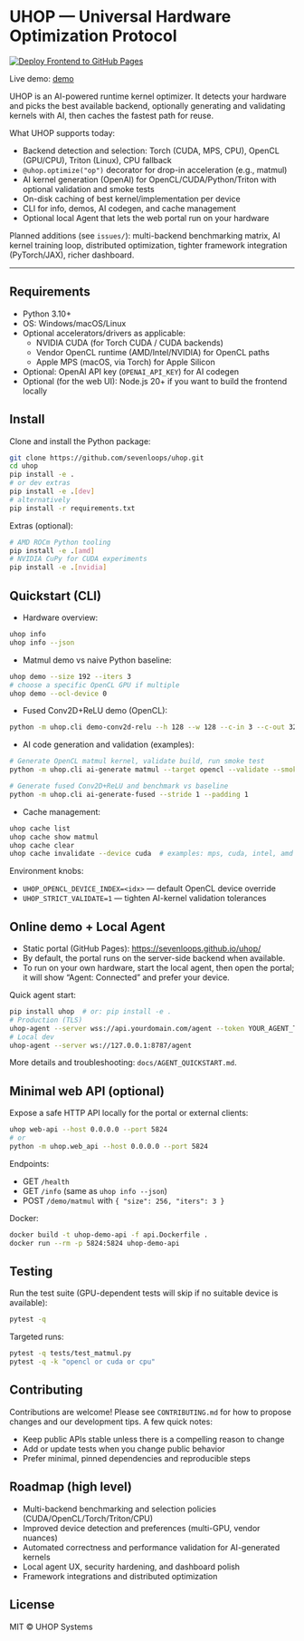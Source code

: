 # UHOP — Universal Hardware Optimization Protocol

[![Deploy Frontend to GitHub Pages](https://github.com/sevenloops/uhop/actions/workflows/deploy-frontend-pages.yml/badge.svg)](https://github.com/sevenloops/uhop/actions/workflows/deploy-frontend-pages.yml)

Live demo: [demo](https://uhop.dev/demo)

UHOP is an AI-powered runtime kernel optimizer. It detects your hardware and picks the best available backend, optionally generating and validating kernels with AI, then caches the fastest path for reuse.

What UHOP supports today:

- Backend detection and selection: Torch (CUDA, MPS, CPU), OpenCL (GPU/CPU), Triton (Linux), CPU fallback
- `@uhop.optimize("op")` decorator for drop-in acceleration (e.g., matmul)
- AI kernel generation (OpenAI) for OpenCL/CUDA/Python/Triton with optional validation and smoke tests
- On-disk caching of best kernel/implementation per device
- CLI for info, demos, AI codegen, and cache management
- Optional local Agent that lets the web portal run on your hardware

Planned additions (see `issues/`): multi-backend benchmarking matrix, AI kernel training loop, distributed optimization, tighter framework integration (PyTorch/JAX), richer dashboard.

---

## Requirements

- Python 3.10+
- OS: Windows/macOS/Linux
- Optional accelerators/drivers as applicable:
  - NVIDIA CUDA (for Torch CUDA / CUDA backends)
  - Vendor OpenCL runtime (AMD/Intel/NVIDIA) for OpenCL paths
  - Apple MPS (macOS, via Torch) for Apple Silicon
- Optional: OpenAI API key (`OPENAI_API_KEY`) for AI codegen
- Optional (for the web UI): Node.js 20+ if you want to build the frontend locally

## Install

Clone and install the Python package:

```bash
git clone https://github.com/sevenloops/uhop.git
cd uhop
pip install -e .
# or dev extras
pip install -e .[dev]
# alternatively
pip install -r requirements.txt
```

Extras (optional):

```bash
# AMD ROCm Python tooling
pip install -e .[amd]
# NVIDIA CuPy for CUDA experiments
pip install -e .[nvidia]
```

## Quickstart (CLI)

- Hardware overview:

```bash
uhop info
uhop info --json
```

- Matmul demo vs naive Python baseline:

```bash
uhop demo --size 192 --iters 3
# choose a specific OpenCL GPU if multiple
uhop demo --ocl-device 0
```

- Fused Conv2D+ReLU demo (OpenCL):

```bash
python -m uhop.cli demo-conv2d-relu --h 128 --w 128 --c-in 3 --c-out 32 --k 3 --stride 1 --padding 1
```

- AI code generation and validation (examples):

```bash
# Generate OpenCL matmul kernel, validate build, run smoke test
python -m uhop.cli ai-generate matmul --target opencl --validate --smoke

# Generate fused Conv2D+ReLU and benchmark vs baseline
python -m uhop.cli ai-generate-fused --stride 1 --padding 1
```

- Cache management:

```bash
uhop cache list
uhop cache show matmul
uhop cache clear
uhop cache invalidate --device cuda  # examples: mps, cuda, intel, amd
```

Environment knobs:

- `UHOP_OPENCL_DEVICE_INDEX=<idx>` — default OpenCL device override
- `UHOP_STRICT_VALIDATE=1` — tighten AI-kernel validation tolerances

## Online demo + Local Agent

- Static portal (GitHub Pages): https://sevenloops.github.io/uhop/
- By default, the portal runs on the server-side backend when available.
- To run on your own hardware, start the local agent, then open the portal; it will show “Agent: Connected” and prefer your device.

Quick agent start:

```bash
pip install uhop  # or: pip install -e .
# Production (TLS)
uhop-agent --server wss://api.yourdomain.com/agent --token YOUR_AGENT_TOKEN
# Local dev
uhop-agent --server ws://127.0.0.1:8787/agent
```

More details and troubleshooting: `docs/AGENT_QUICKSTART.md`.

## Minimal web API (optional)

Expose a safe HTTP API locally for the portal or external clients:

```bash
uhop web-api --host 0.0.0.0 --port 5824
# or
python -m uhop.web_api --host 0.0.0.0 --port 5824
```

Endpoints:

- GET `/health`
- GET `/info` (same as `uhop info --json`)
- POST `/demo/matmul` with `{ "size": 256, "iters": 3 }`

Docker:

```bash
docker build -t uhop-demo-api -f api.Dockerfile .
docker run --rm -p 5824:5824 uhop-demo-api
```

## Testing

Run the test suite (GPU-dependent tests will skip if no suitable device is available):

```bash
pytest -q
```

Targeted runs:

```bash
pytest -q tests/test_matmul.py
pytest -q -k "opencl or cuda or cpu"
```

## Contributing

Contributions are welcome! Please see `CONTRIBUTING.md` for how to propose changes and our development tips. A few quick notes:

- Keep public APIs stable unless there is a compelling reason to change
- Add or update tests when you change public behavior
- Prefer minimal, pinned dependencies and reproducible steps

## Roadmap (high level)

- Multi-backend benchmarking and selection policies (CUDA/OpenCL/Torch/Triton/CPU)
- Improved device detection and preferences (multi-GPU, vendor nuances)
- Automated correctness and performance validation for AI-generated kernels
- Local agent UX, security hardening, and dashboard polish
- Framework integrations and distributed optimization

## License

MIT © UHOP Systems

